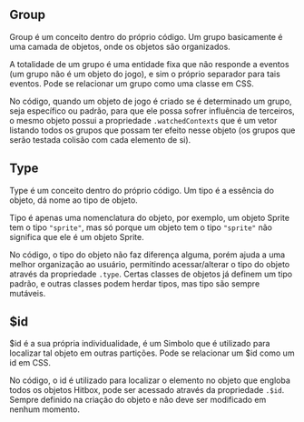 ## Group
Group é um conceito dentro do próprio código. Um grupo basicamente é uma camada de objetos, onde os objetos são organizados.

A totalidade de um grupo é uma entidade fixa que não responde a eventos (um grupo não é um objeto do jogo), e sim o próprio separador para tais eventos. Pode se relacionar um grupo como uma classe em CSS.

No código, quando um objeto de jogo é criado se é determinado um grupo, seja específico ou padrão, para que ele possa sofrer influência de terceiros, o mesmo objeto possui a propriedade `.watchedContexts` que é um vetor listando todos os grupos que possam ter efeito nesse objeto (os grupos que serão testada colisão com cada elemento de si).

## Type
Type é um conceito dentro do próprio código. Um tipo é a essência do objeto, dá nome ao tipo de objeto.

Tipo é apenas uma nomenclatura do objeto, por exemplo, um objeto Sprite tem o tipo `"sprite"`, mas só porque um objeto tem o tipo `"sprite"`  não significa que ele é um objeto Sprite.

No código, o tipo do objeto não faz diferença alguma, porém ajuda a uma melhor organização ao usuário, permitindo acessar/alterar o tipo do objeto através da propriedade `.type`. Certas classes de objetos já definem um tipo padrão, e outras classes podem herdar tipos, mas tipo são sempre mutáveis.

## $id
$id é a sua própria individualidade, é um Simbolo que é utilizado para localizar tal objeto em outras partições. Pode se relacionar um $id como um id em CSS.

No código, o id é utilizado para localizar o elemento no objeto que engloba todos os objetos Hitbox, pode ser acessado através da propriedade `.$id`. Sempre definido na criação do objeto e não deve ser modificado em nenhum momento.

 

